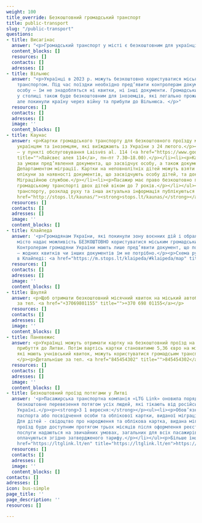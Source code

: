 ```yaml
---
weight: 100
title_override: Безкоштовний громадський транспорт
title: public-transport
slug: "/public-transport"
questions:
- title: Висагінас
  answer: "<p>Громадський транспорт у місті є безкоштовним для українців</p>"
  content_blocks: []
  resources: []
  contacts: []
  adresses: []
- title: Вільнюс
  answer: "<p>Українці в 2023 р. можуть безкоштовно користуватися міським громадським
    транспортом. Під час поїздки необхідно пред’явити контролерам документ, що засвідчує
    особу – їм не знадобляться ні квитки, ні інші документи. Громадський транспорт
    у столиці також буде безкоштовним для іноземців, які легально проживали в Україні,
    але покинули країну через війну та прибули до Вільнюса. </p>"
  resources: []
  contacts: []
  adresses: []
  image: ''
  content_blocks: []
- title: Каунас
  answer: <p>Картки громадського транспорту для безкоштовного проїзду містом видаються
    українцям та іноземцям, які виїжджають із України з 24 лютого.</p><ul><li><p>Отримання
    – у пункті обслуговування Laisvės al. 114 (<a href="https://www.google.com/maps/place/Laisv%C4%97s+al.+114,+44253+Kaunas/@54.8980238,23.9016282,17z/data=!3m1!4b1!4m5!3m4!1s0x46e7220c70835701:0xa8d6f940092cf0b8!8m2!3d54.8980238!4d23.9016282"
    title="">Лайсвес алея 114</a>, пн–пт 7.30–18.00).</p></li><li><p>Картка видається
    за умови пред’явлення документа, що засвідчує особу, а також документа, виданого
    Департаментом міграції. Картки на неповнолітніх дітей можуть взяти батьки чи законні
    опікуни за наявності документів, що засвідчують особу дітей, та документів, виданих
    Міграційною службою.</p></li><li><p>Пасажир має право безкоштовно перевозити у
    громадському транспорті двох дітей віком до 7 років.</p></li></ul><p>Зупинки громадського
    транспорту, розклад руху та інша актуальна інформація публікуються на сайті <a
    href="http://stops.lt/kaunas/"><strong>stops.lt/kaunas/</strong></a>.</p>
  resources: []
  contacts: []
  adresses: []
  image: ''
  content_blocks: []
- title: Клайпеда
  answer: '<p>Громадянам України, які покинули зону воєнних дій і обрали Клайпеду,
    місто надає можливість БЕЗКОШТОВНО користуватися міським громадським транспортом.
    Контролерам громадяни України мають лише пред’явити документ, що посвідчує особу
    – жодних квитків чи інших документів їм не потрібно.</p><p>Схема руху транспорту
    в Клайпеді: <a href="https://m.stops.lt/klaipeda/#klaipeda/map" title="https://m.stops.lt/klaipeda/#klaipeda/map"><strong>https://m.stops.lt/klaipeda/#klaipeda/map</strong></a></p>'
  resources: []
  contacts: []
  adresses: []
  image: ''
  content_blocks: []
- title: Шауляй
  answer: <p>Щоб отримати безкоштовний місячний квиток на міський автобус, зателефонуйте
    за тел. <a href="+37069801155" title="">+370 698 01155</a></p>
  resources: []
  contacts: []
  adresses: []
  image: ''
  content_blocks: []
- title: Паневежис
  answer: <p>Українці можуть отримати картку на безкоштовний проїзд на 1 місяц після
    прибуття до Литви. Потім вартісь картки становитиме 5,36 євро на місяц.</p><p>Діти,
    які мають учнівський квиток, можуть користуватися громадсьим транспортом безкоштовно.
    </p><p>Детальніше за тел. <a href="845454302" title="">845454302</a> (російською)</p>
  resources: []
  contacts: []
  adresses: []
  image: ''
  content_blocks: []
- title: Безкоштовний проїзд потягами у Литві
  answer: '<p>Пасажирська транспортна компанія «LTG Link» оновила порядок і забезпечує
    безкоштовне перевезення потягом усіх людей, які тікають від російської війни в
    Україні.</p><p><strong>З 1 вересня:</strong></p><ul><li><p>Обов’язковим є пред’явлення
    паспорта або посвідчення особи та облікової картки, виданої міграційною службою.
    Для дітей - свідоцтво про народження та облікова картка, видана міграційною службою.</p></li><li><p>Безкоштовний
    проїзд буде доступним протягом трьох місяців після оформлення реєстраційної картки.</p></li><li><p>Додаткові
    послуги надаються на звичайних умовах, загальних для всіх пасажирів, тобто тобто
    оплачуються згідно затвердженого тарифу.</p></li></ul><p>Більше інформації: <a
    href="https://ltglink.lt/en" title="https://ltglink.lt/en">https://ltglink.lt/en</a></p>'
  resources: []
  contacts: []
  adresses: []
  image: ''
  content_blocks: []
contacts: []
adresses: []
icon: bus-simple
page_title: ''
page_description: ''
resources: []

---
```

